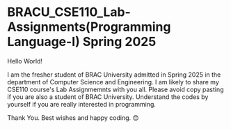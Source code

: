 # BRACU_CSE110_Lab-Assignments(Programming Language-I) Spring 2025

Hello World!

I am the fresher student of BRAC University admitted in Spring 2025 in the department of Computer Science and Engineering. I am likely to share my CSE110 course's Lab Assignmemnts with you all. Please avoid copy pasting if you are also a student of BRAC University. Understand the codes by yourself if you are really interested in programming.

Thank You. Best wishes and happy coding. 😊
